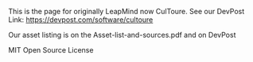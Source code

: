 This is the page for originally LeapMind now CulToure. 
See our DevPost Link: https://devpost.com/software/cultoure

Our asset listing is on the Asset-list-and-sources.pdf and on DevPost

MIT Open Source License
